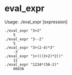 # eval_expr
  
Usage: ./eval_expr [expression]  

```shell
./eval_expr "3+2"
    5
./eval_expr "3--2"
    5
./eval_expr "3+(2-4)*3"
    -3
./eval_expr "1+(((3+2)*2))"
    11
./eval_expr "1234*(56-2)"
    66636
```
